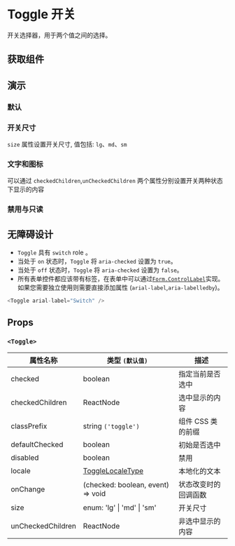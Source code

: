 # Toggle 开关

开关选择器，用于两个值之间的选择。

## 获取组件

<!--{include:(components/toggle/fragments/import.md)}-->

## 演示

### 默认

<!--{include:`basic.md`}-->

### 开关尺寸

`size` 属性设置开关尺寸, 值包括: `lg`、`md`、`sm`

<!--{include:`size.md`}-->

### 文字和图标

可以通过 `checkedChildren`,`unCheckedChildren` 两个属性分别设置开关两种状态下显示的内容

<!--{include:`inner.md`}-->

### 禁用与只读

<!--{include:`disabled.md`}-->

## 无障碍设计

- `Toggle` 具有 `switch` role 。
- 当处于 `on` 状态时，`Toggle` 将 `aria-checked` 设置为 `true`。
- 当处于 `off` 状态时，`Toggle` 将 `aria-checked` 设置为 `false`。
- 所有表单控件都应该带有标签，在表单中可以通过[`Form.ControlLabel`](/zh/components/form#Accessibility)实现。如果您需要独立使用则需要直接添加属性 (`arial-label`,`aria-labelledby`)。

```js
<Toggle arial-label="Switch" />
```

## Props

### `<Toggle>`

| 属性名称          | 类型 `(默认值)`                            | 描述                 |
| ----------------- | ------------------------------------------ | -------------------- |
| checked           | boolean                                    | 指定当前是否选中     |
| checkedChildren   | ReactNode                                  | 选中显示的内容       |
| classPrefix       | string `('toggle')`                        | 组件 CSS 类的前缀    |
| defaultChecked    | boolean                                    | 初始是否选中         |
| disabled          | boolean                                    | 禁用                 |
| locale            | [ToggleLocaleType](/zh/guide/i18n/#toggle) | 本地化的文本         |
| onChange          | (checked: boolean, event) => void          | 状态改变时的回调函数 |
| size              | enum: 'lg' &#124; 'md' &#124; 'sm'         | 开关尺寸             |
| unCheckedChildren | ReactNode                                  | 非选中显示的内容     |
